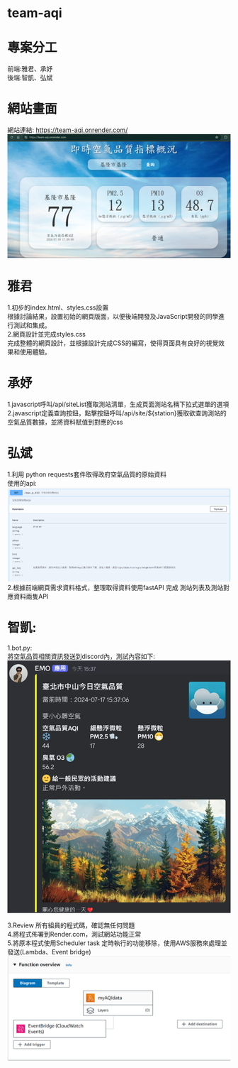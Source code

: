 # team-aqi

# 專案分工
前端:雅君、承妤  
後端:智凱、弘斌

# 網站畫面
網站連結:  https://team-aqi.onrender.com/
![alt text](image-2.png)  

# 雅君
1.初步的index.html、styles.css設置  
根據討論結果，設置初始的網頁版面，以便後端開發及JavaScript開發的同學進行測試和集成。  
2.網頁設計並完成styles.css  
完成整體的網頁設計，並根據設計完成CSS的編寫，使得頁面具有良好的視覺效果和使用體驗。  

# 承妤
1.javascript呼叫/api/siteList獲取測站清單，生成頁面測站名稱下拉式選單的選項  
2.javascript定義查詢按鈕，點擊按鈕呼叫/api/site/${station}獲取欲查詢測站的空氣品質數據，並將資料賦值到對應的css  

# 弘斌
1.利用 python requests套件取得政府空氣品質的原始資料  
使用的api:  
![alt text](image-3.png)  
2.根據前端網頁需求資料格式，整理取得資料使用fastAPI 完成 測站列表及測站對應資料兩隻API  

# 智凱:
1.bot.py:  
將空氣品質相關資訊發送到discord內，測試內容如下:  
![alt text](image.png)  
<!-- 2.使用model模組化bot.py, 在app.py的主程式中建立Scheduler task 定時執行 -->  
3.Review 所有組員的程式碼，確認無任何問題  
4.將程式佈署到Render.com，測試網站功能正常  
5.將原本程式使用Scheduler task 定時執行的功能移除，使用AWS服務來處理並發送(Lambda、Event bridge)  
![alt text](image-1.png)  
